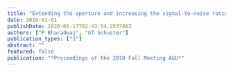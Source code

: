 ```yaml
---
title: "Extending the aperture and increasing the signal-to-noise ratio of refraction surveys with super-virtual interferometry"
date: 2010-01-01
publishDate: 2020-01-17T02:43:54.253708Z
authors: ["P Bharadwaj", "GT Schuster"]
publication_types: ["1"]
abstract: ""
featured: false
publication: "*Proceedings of the 2010 Fall Meeting AGU*"
---
```


